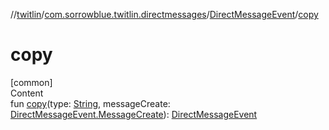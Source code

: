 //[twitlin](../../index.md)/[com.sorrowblue.twitlin.directmessages](../index.md)/[DirectMessageEvent](index.md)/[copy](copy.md)



# copy  
[common]  
Content  
fun [copy](copy.md)(type: [String](https://kotlinlang.org/api/latest/jvm/stdlib/kotlin/-string/index.html), messageCreate: [DirectMessageEvent.MessageCreate](-message-create/index.md)): [DirectMessageEvent](index.md)  



